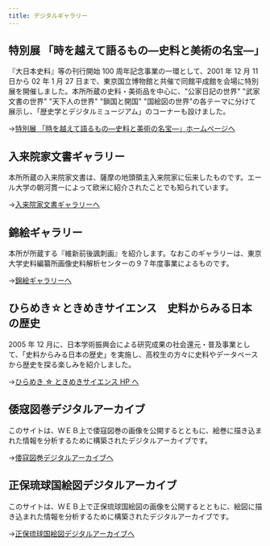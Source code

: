 ```yaml
---
title: デジタルギャラリー
---
```


<h2 class="h03">特別展 「時を越えて語るもの―史料と美術の名宝―」</h2>

『大日本史料』等の刊行開始 100 周年記念事業の一環として、2001 年 12 月 11 日から 02 年 1 月 27 日まで、東京国立博物館と共催で同館平成館を会場に特別展を開催しました。本所所蔵の史料・美術品を中心に、"公家日記の世界"
"武家文書の世界" "天下人の世界" "鎖国と開国"
"国絵図の世界"の各テーマに分けて展示し、「歴史学とデジタルミュージアム」のコーナーも設けました。

→<a href="https://www.hi.u-tokyo.ac.jp/news/news-2007/100ex/hi_expo_index.html"
    >特別展
「時を越えて語るもの―史料と美術の名宝―」ホームページへ</a
    >

<v-img src="/assets/img/collection/collect_ezu.jpeg"></v-img>

<h2 class="h03 mt2">入来院家文書ギャラリー</h2>

本所所蔵の入来院家文書は、薩摩の地頭領主入来院家に伝来したものです。エール大学の朝河貫一によって欧米に紹介されたことでも知られています。

→<a href="https://www.hi.u-tokyo.ac.jp/iriki-j.html">入来院家文書ギャラリーへ</a>

<v-img src="/assets/img/collection/collect_irikiin.jpeg"></v-img>

<h2 class="h03 mt2">錦絵ギャラリー</h2>

本所が所蔵する『維新前後諷刺画』を紹介します。なおこのギャラリーは、東京大学史料編纂所画像史料解析センターの９７年度事業によるものです。

→<a href="https://www.hi.u-tokyo.ac.jp/personal/yokoyama/nishikie/cover.html">錦絵ギャラリーへ</a>

<v-img src="/assets/img/collection/collect_nishikie.jpeg"></v-img>

<h2 class="h03 mt2">ひらめき☆ときめきサイエンス　史料からみる日本の歴史</h2>

2005 年 12 月に、日本学術振興会による研究成果の社会還元・普及事業として、「史料からみる日本の歴史」を実施し、高校生の方々に史料やデータベースから歴史を探る楽しみを紹介しました。

→<a href="https://www.hi.u-tokyo.ac.jp/conference-seminar/science/index.html">ひらめき ☆ ときめきサイエンス HP へ</a>

<h2 class="h03 mt2">倭寇図巻デジタルアーカイブ</h2>

このサイトは、ＷＥＢ上で倭寇図巻の画像を公開するとともに、絵巻に描き込まれた情報を分析するために構築されたデジタルアーカイブです。

→<a href="https://www.hi.u-tokyo.ac.jp/collection/degitalgallary/wakozukan/">倭寇図巻デジタルアーカイブへ</a>

<v-img src="https://www.hi.u-tokyo.ac.jp/collection/degitalgallary/wakozukan/people/img/top2.webp" width="400px"></v-img>

<h2 class="h03 mt2">正保琉球国絵図デジタルアーカイブ</h2>

このサイトは、ＷＥＢ上で正保琉球国絵図の画像を公開するとともに、絵図に描き込まれた情報を分析するために構築されたデジタルアーカイブです。

→<a href="https://www.hi.u-tokyo.ac.jp/collection/degitalgallary/ryukyu/">正保琉球国絵図デジタルアーカイブへ</a>

<v-img src="https://www.hi.u-tokyo.ac.jp/collection/degitalgallary/ryukyu/img/ogp/home.webp" width="400px"></v-img>
